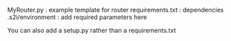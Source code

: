 
 MyRouter.py : example template for router
 requirements.txt : dependencies
 .s2i/environment : add required parameters here

You can also add a setup.py rather than a requirements.txt

